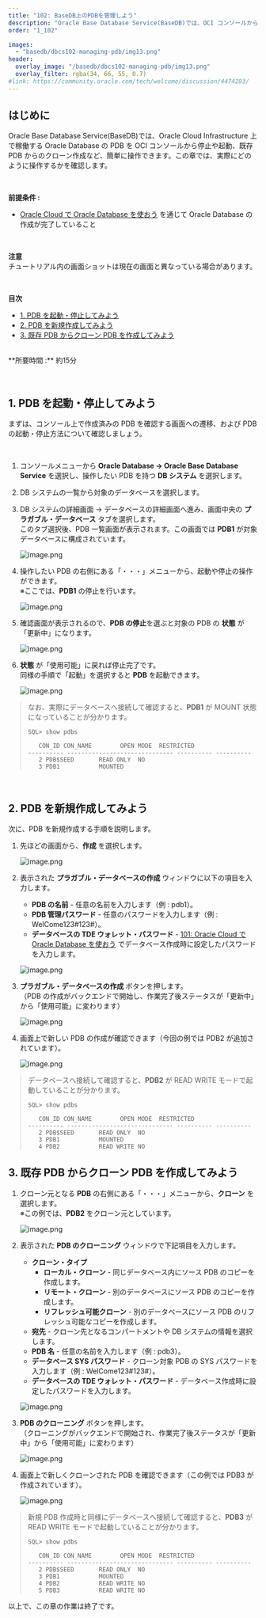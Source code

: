 ```yaml
---
title: "102: BaseDB上のPDBを管理しよう"
description: "Oracle Base Database Service(BaseDB)では、OCI コンソールから Oracle Cloud Infrastructure 上の PDB を 起動・停止だけでなく、PDB のクローンを簡単に実施する事が可能です。"
order: "1_102"

images:
  - "basedb/dbcs102-managing-pdb/img13.png"
header:
  overlay_image: "/basedb/dbcs102-managing-pdb/img13.png"
  overlay_filter: rgba(34, 66, 55, 0.7)
#link: https://community.oracle.com/tech/welcome/discussion/4474283/
---
```


## はじめに

Oracle Base Database Service(BaseDB)では、Oracle Cloud Infrastructure 上で稼働する Oracle Database の PDB を OCI コンソールから停止や起動、既存 PDB からのクローン作成など、簡単に操作できます。この章では、実際にどのように操作するかを確認します。

<br>

**前提条件 :**

- [Oracle Cloud で Oracle Database を使おう](../dbcs101-create-db) を通じて Oracle Database の作成が完了していること

<br>

**注意**  
チュートリアル内の画面ショットは現在の画面と異なっている場合があります。

<br>

**目次**

- [1. PDB を起動・停止してみよう](#anchor1)
- [2. PDB を新規作成してみよう](#anchor2)
- [3. 既存 PDB からクローン PDB を作成してみよう](#anchor3)

<br>
**所要時間 :** 約15分

<a id="anchor1"></a>
<br>

## 1. PDB を起動・停止してみよう

まずは、コンソール上で作成済みの PDB を確認する画面への遷移、および PDB の起動・停止方法について確認しましょう。

<br>

1. コンソールメニューから **Oracle Database → Oracle Base Database Service** を選択し、操作したい PDB を持つ **DB システム** を選択します。

2. DB システムの一覧から対象のデータベースを選択します。

3. DB システムの詳細画面 → データベースの詳細画面へ進み、画面中央の **プラガブル・データベース** タブを選択します。  
   このタブ選択後、PDB 一覧画面が表示されます。この画面では **PDB1** が対象データベースに構成されています。

   ![image.png](basedb102-1.png)

4. 操作したい PDB の右側にある「・・・」メニューから、起動や停止の操作ができます。  
   ※ここでは、**PDB1** の停止を行います。

   ![image.png](basedb102-2.png)

5. 確認画面が表示されるので、**PDB の停止**を選ぶと対象の PDB の **状態** が「更新中」になります。

   ![image.png](basedb102-3.png)

6. **状態** が「使用可能」に戻れば停止完了です。  
   同様の手順で「起動」を選択すると **PDB** を起動できます。

   ![image.png](basedb102-4.png)

> なお、実際にデータベースへ接続して確認すると、**PDB1** が MOUNT 状態になっていることが分かります。
>
> ```
> SQL> show pdbs
>
>    CON_ID CON_NAME        OPEN MODE  RESTRICTED
> ---------- ------------------------------ ---------- ----------
>    2 PDB$SEED       READ ONLY  NO
>    3 PDB1           MOUNTED
> ```

<br>

<a id="anchor2"></a>

## 2. PDB を新規作成してみよう

次に、PDB を新規作成する手順を説明します。

1. 先ほどの画面から、**作成** を選択します。

   ![image.png](basedb102-5.png)

2. 表示された **プラガブル・データベースの作成** ウィンドウに以下の項目を入力します。

   - **PDB の名前** - 任意の名前を入力します（例 : pdb1）。
   - **PDB 管理パスワード** - 任意のパスワードを入力します（例 : WelCome123#123#）。
   - **データベースの TDE ウォレット・パスワード** - [101: Oracle Cloud で Oracle Database を使おう](../dbcs101-create-db) でデータベース作成時に設定したパスワードを入力します。

   ![image.png](basedb102-6.png)

3. **プラガブル・データベースの作成** ボタンを押します。  
   （PDB の作成がバックエンドで開始し、作業完了後ステータスが「更新中」から「使用可能」に変わります）

   ![image.png](basedb102-7.png)

4. 画面上で新しい PDB の作成が確認できます（今回の例では PDB2 が追加されています）。

   ![image.png](basedb102-8.png)

> データベースへ接続して確認すると、**PDB2** が READ WRITE モードで起動していることが分かります。
>
> ```
> SQL> show pdbs
>
>    CON_ID CON_NAME        OPEN MODE  RESTRICTED
> ---------- ------------------------------ ---------- ----------
>    2 PDB$SEED       READ ONLY  NO
>    3 PDB1           MOUNTED
>    4 PDB2           READ WRITE NO
> ```

<a id="anchor3"></a>

## 3. 既存 PDB からクローン PDB を作成してみよう

1. クローン元となる **PDB** の右側にある「・・・」メニューから、**クローン** を選択します。  
   ※この例では、**PDB2** をクローン元としています。

   ![image.png](basedb102-9.png)

2. 表示された **PDB のクローニング** ウィンドウで下記項目を入力します。

   - **クローン・タイプ**
     - **ローカル・クローン** - 同じデータベース内にソース PDB のコピーを作成します。
     - **リモート・クローン** - 別のデータベースにソース PDB のコピーを作成します。
     - **リフレッシュ可能クローン** - 別のデータベースにソース PDB のリフレッシュ可能なコピーを作成します。
   - **宛先** - クローン先となるコンパートメントや DB システムの情報を選択します。
   - **PDB 名** - 任意の名前を入力します（例 : pdb3）。
   - **データベース SYS パスワード** - クローン対象 PDB の SYS パスワードを入力します（例 : WelCome123#123#）。
   - **データベースの TDE ウォレット・パスワード** - データベース作成時に設定したパスワードを入力します。

   ![image.png](basedb102-10.png)

3. **PDB のクローニング** ボタンを押します。  
   （クローニングがバックエンドで開始され、作業完了後ステータスが「更新中」から「使用可能」に変わります）

   ![image.png](basedb102-11.png)

4. 画面上で新しくクローンされた PDB を確認できます（この例では PDB3 が作成されています）。

   ![image.png](basedb102-12.png)

> 新規 PDB 作成時と同様にデータベースへ接続して確認すると、**PDB3** が READ WRITE モードで起動していることが分かります。
>
> ```
> SQL> show pdbs
>
>    CON_ID CON_NAME        OPEN MODE  RESTRICTED
> ---------- ------------------------------ ---------- ----------
>    2 PDB$SEED       READ ONLY  NO
>    3 PDB1           MOUNTED
>    4 PDB2           READ WRITE NO
>    5 PDB3           READ WRITE NO
> ```

以上で、この章の作業は終了です。

<br>
